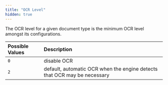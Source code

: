 ```yaml
---
title: "OCR Level"
hidden: true
---
```

The OCR level for a given document type is the minimum OCR level amongst its configurations.



| Possible Values | Description                                                  |
| :-------------- | :----------------------------------------------------------- |
| `0`             | disable OCR                                                  |
| `2`             | default, automatic OCR when the engine detects that OCR may be necessary |

